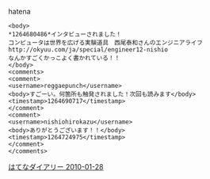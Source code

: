 
hatena

```
<body>
*1264680486*インタビューされました！
コンピュータは世界を広げる実験道具　西尾泰和さんのエンジニアライフ http://okyuu.com/ja/special/engineer12-nishio
なんかすごくかっこよく書かれている！！
</body>
<comments>
<comment>
<username>reggaepunch</username>
<body>すごーい。何箇所も触発されました！次回も読みます</body>
<timestamp>1264690717</timestamp>
</comment>
<comment>
<username>nishiohirokazu</username>
<body>ありがとうございます！！</body>
<timestamp>1264724975</timestamp>
</comment>
</comments>
```


[はてなダイアリー 2010-01-28](https://nishiohirokazu.hatenadiary.org/archive/2010/01/28)